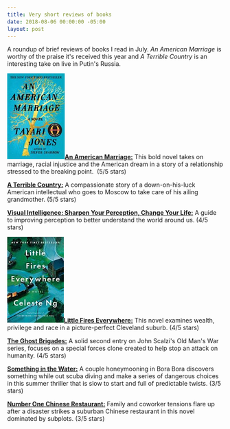 ```yaml
---
title: Very short reviews of books
date: 2018-08-06 00:00:00 -05:00
layout: post
---
```


A roundup of brief reviews of books I read in July. _An American Marriage_ is worthy of the praise it's received this year and _A Terrible Country_ is an interesting take on live in Putin's Russia.

![](/assets/images/61WGFy3-roL-134x200.jpg)[**An American Marriage:**](https://amzn.to/2Ayu29w) This bold novel takes on marriage, racial injustice and the American dream in a story of a relationship stressed to the breaking point.  (5/5 stars)

[**A Terrible Country:**](https://amzn.to/2LNFeo3) A compassionate story of a down-on-his-luck American intellectual who goes to Moscow to take care of his ailing grandmother. (5/5 stars)

[**Visual Intelligence: Sharpen Your Perception, Change Your Life:**](https://amzn.to/2n7orh8) A guide to improving perception to better understand the world around us. (4/5 stars)

![](/assets/images/51kgOTJWNXL._SY346_-132x200.jpg)[**Little Fires Everywhere:**](https://amzn.to/2AAYwb3) This novel examines wealth, privilege and race in a picture-perfect Cleveland suburb. (4/5 stars)

[**The Ghost Brigades:**](https://amzn.to/2KnokHd) A solid second entry on John Scalzi's Old Man's War series, focuses on a special forces clone created to help stop an attack on humanity. (4/5 stars)

[**Something in the Water:**](https://amzn.to/2OEAFu6) A couple honeymooning in Bora Bora discovers something while out scuba diving and make a series of dangerous choices in this summer thriller that is slow to start and full of predictable twists. (3/5 stars)

[**Number One Chinese Restaurant:**](https://amzn.to/2O6ZA8A) Family and coworker tensions flare up after a disaster strikes a suburban Chinese restaurant in this novel dominated by subplots. (3/5 stars)
